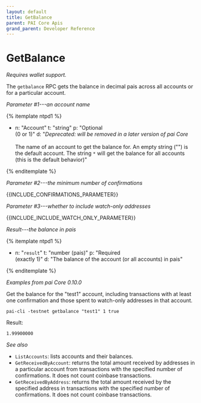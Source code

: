```yaml
---
layout: default
title: GetBalance
parent: PAI Core Apis
grand_parent: Developer Reference
---
```


GetBalance
========================

*Requires wallet support.*

The `getbalance` RPC gets the balance in decimal pais across all accounts or for a particular account.

*Parameter #1---an account name*

{% itemplate ntpd1 %}
- n: "Account"
  t: "string"
  p: "Optional<br>(0 or 1)"
  d: "*Deprecated: will be removed in a later version of pai Core*<br><br>The name of an account to get the balance for.  An empty string (\"\") is the default account.  The string `*` will get the balance for all accounts (this is the default behavior)"

{% enditemplate %}

*Parameter #2---the minimum number of confirmations*

{{INCLUDE_CONFIRMATIONS_PARAMETER}}

*Parameter #3---whether to include watch-only addresses*

{{INCLUDE_INCLUDE_WATCH_ONLY_PARAMETER}}

*Result---the balance in pais*

{% itemplate ntpd1 %}
- n: "`result`"
  t: "number (pais)"
  p: "Required<br>(exactly 1)"
  d: "The balance of the account (or all accounts) in pais"

{% enditemplate %}

*Examples from pai Core 0.10.0*

Get the balance for the "test1" account, including transactions with
at least one confirmation and those spent to watch-only addresses in
that account.

```
pai-cli -testnet getbalance "test1" 1 true
```

Result:

```
1.99900000
```

*See also*

* `ListAccounts`: lists accounts and their balances.
* `GetReceivedByAccount`:  returns the total amount received by addresses in a particular account from transactions with the specified number of confirmations. It does not count coinbase transactions.
* `GetReceivedByAddress`: returns the total amount received by the specified address in transactions with the specified number of confirmations. It does not count coinbase transactions. 
